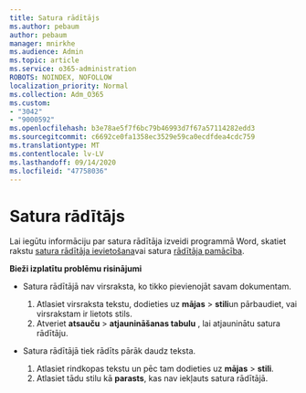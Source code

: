 ```yaml
---
title: Satura rādītājs
ms.author: pebaum
author: pebaum
manager: mnirkhe
ms.audience: Admin
ms.topic: article
ms.service: o365-administration
ROBOTS: NOINDEX, NOFOLLOW
localization_priority: Normal
ms.collection: Adm_O365
ms.custom:
- "3042"
- "9000592"
ms.openlocfilehash: b3e78ae5f7f6bc79b46993d7f67a57114282edd3
ms.sourcegitcommit: c6692ce0fa1358ec3529e59ca0ecdfdea4cdc759
ms.translationtype: MT
ms.contentlocale: lv-LV
ms.lasthandoff: 09/14/2020
ms.locfileid: "47758036"
---
```

# <a name="table-of-contents"></a>Satura rādītājs

Lai iegūtu informāciju par satura rādītāja izveidi programmā Word, skatiet rakstu [satura rādītāja ievietošana](https://support.office.com/article/882e8564-0edb-435e-84b5-1d8552ccf0c0)vai satura [rādītāja pamācība](https://go.microsoft.com/fwlink/?linkid=2065106).

**Bieži izplatītu problēmu risinājumi**

- Satura rādītājā nav virsraksta, ko tikko pievienojāt savam dokumentam.
  1. Atlasiet virsraksta tekstu, dodieties uz **mājas**  >  **stili**un pārbaudiet, vai virsrakstam ir lietots stils.
  2. Atveriet **atsauču**  >  **atjaunināšanas tabulu** , lai atjauninātu satura rādītāju.

- Satura rādītājā tiek rādīts pārāk daudz teksta. 
  1. Atlasiet rindkopas tekstu un pēc tam dodieties uz **mājas**  >  **stili**.
  2. Atlasiet tādu stilu kā **parasts**, kas nav iekļauts satura rādītājā.